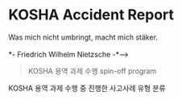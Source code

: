 # KOSHA Accident Report

<!--> Was mich nicht umbringt, macht mich stäker.<br/><br/>*- Friedrich Wilhelm Nietzsche -*-->

> KOSHA 용역 과제 수행 spin-off program

KOSHA 용역 과제 수행 중 진행한 사고사례 유형 분류